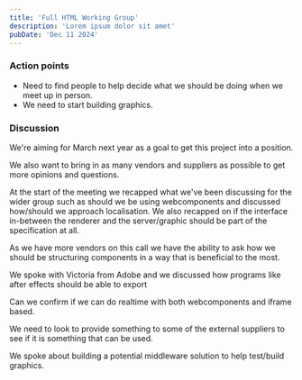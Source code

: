 ```yaml
---
title: 'Full HTML Working Group'
description: 'Lorem ipsum dolor sit amet'
pubDate: 'Dec 11 2024'
---
```


### Action points
- Need to find people to help decide what we should be doing when we meet up in person.
- We need to start building graphics.

### Discussion
We're aiming for March next year as a goal to get this project into a position.

We also want to bring in as many vendors and suppliers as possible to get more opinions and questions.

At the start of the meeting we recapped what we've been discussing for the wider group such as should we be using webcomponents and discussed how/should we approach localisation. We also recapped on if the interface in-between the renderer and the server/graphic should be part of the specification at all.

As we have more vendors on this call we have the ability to ask how we should be structuring components in a way that is beneficial to the most.

We spoke with Victoria from Adobe and we discussed how programs like after effects should be able to export 

Can we confirm if we can do realtime with both webcomponents and iframe based.

We need to look to provide something to some of the external suppliers to see if it is something that can be used.

We spoke about building a potential middleware solution to help test/build graphics.